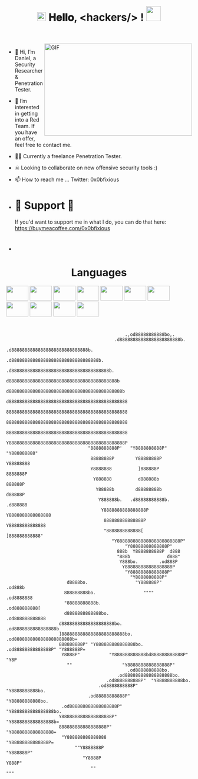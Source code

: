 <h1 align="center">
  <a target="_blank">
    <img src="https://github.com/JayantGoel001/JayantGoel001/blob/master/GIF/Earth.gif" width="24px" style="max-width:100%;">
  </a>
  𝐇𝐞𝐥𝐥𝐨, &lt;hackers/&gt; !
  <a target="_blank">
    <img src="https://github.com/JayantGoel001/JayantGoel001/blob/master/GIF/Hi.gif" width="40px" />
  </a>
</h1>

<br/>
<br/>
<a target="_blank">
  <img align="right" height="250" width="400" alt="GIF" src="https://i.pinimg.com/originals/04/60/98/0460982ce322db79ef1b4df8db9c4406.gif">
</a>

- 👋 Hi, I’m Daniel, a Security Researcher & Penetration Tester.
- 👀 I’m interested in getting into a Red Team. If you have an offer, feel free to contact me.
- 🏴‍☠️ Currently a freelance Penetration Tester.
- ☠︎︎ Looking to collaborate on new offensive security tools :)
- 📫 How to reach me ... Twitter: 0x0bfixious
-  # :beer: Support :beer:
   If you'd want to support me in what I do, you can do that here: https://buymeacoffee.com/0x0bfixious

- #

<h1 align="center">Languages</h1>

  <code><img height="40" width="60" src="https://img.shields.io/badge/C-00599C?style=for-the-badge&logo=c&logoColor=white"></code>
  <code><img height="40" width="60" src="https://img.shields.io/badge/C%23-239120?style=for-the-badge&logo=c-sharp&logoColor=white"></code>
  <code><img height="40" width="60" src="https://img.shields.io/badge/C%2B%2B-00599C?style=for-the-badge&logo=c%2B%2B&logoColor=white"></code>
  <code><img height="40" width="60" src="https://img.shields.io/badge/Rust-black?style=for-the-badge&logo=rust&logoColor=#E57324"></code>
  <code><img height="40" width="60" src="https://img.shields.io/badge/Python-FFD43B?style=for-the-badge&logo=python&logoColor=blue"></code>
  <code><img height="40" width="60" src="https://img.shields.io/badge/PHP-777BB4?style=for-the-badge&logo=php&logoColor=white"></code>
  <code><img height="40" width="60" src="https://img.shields.io/badge/Ruby-CC342D?style=for-the-badge&logo=ruby&logoColor=white"></code>
  <code><img height="40" width="60" src="https://github.com/yurijserrano/Github-Profile-Readme-Logos/blob/master/programming%20languages/bash.svg"></code>
  <code><img height="40" width="60" src="https://img.shields.io/badge/HTML5-E34F26?style=for-the-badge&logo=html5&logoColor=white"></code>
  <code><img height="40" width="60" src="https://img.shields.io/badge/CSS3-1572B6?style=for-the-badge&logo=css3&logoColor=white"></code>
  <code><img height="40" width="60" src="https://img.shields.io/badge/JavaScript-323330?style=for-the-badge&logo=javascript&logoColor=F7DF1E"></code>

  #
  #
  <p>                                                     
          
                                                 .,od88888888888bo,.
                                             .d88888888888888888888888b.
                                          .d88888888888888888888888888888b.
                                        .d888888888888888888888888888888888b.
                                      .d8888888888888888888888888888888888888b.
                                     d88888888888888888888888888888888888888888b
                                    d8888888888888888888888888888888888888888888b
                                   d888888888888888888888888888888888888888888888
                                   8888888888888888888888888888888888888888888888
                                   8888888888888888888888888888888888888888888888
                                   8888888888888888888888888888888888888888888888
                                   Y88888888888888888888888888888888888888888888P
                                   "8888888888P'   "Y8888888888P"    "Y888888888"
                                    88888888P        Y88888888P        Y88888888
                                    Y8888888          ]888888P          8888888P
                                     Y888888          d888888b          888888P
                                      Y88888b        d88888888b        d88888P
                                       Y888888b.   .d88888888888b.   .d888888
                                        Y8888888888888888P Y8888888888888888
                                         888888888888888P   Y88888888888888
                                         "8888888888888[     ]888888888888"
                                            "Y888888888888888888888888P"
                                                 "Y88888888888888P"
                                              888b  Y8888888888P  d888
                                              "888b              d888"
                                               Y888bo.        .od888P
                                                Y888888888888888888P
                                                 "Y88888888888888P"
                                                   "Y8888888888P"
                           d8888bo.                  "Y888888P"                  .od888b
                          888888888bo.                  """"                  .od8888888
                          "88888888888b.                                   .od888888888[
                          d8888888888888bo.                              .od888888888888
                        d88888888888888888888bo.                     .od8888888888888888b
                        ]888888888888888888888888bo.            .od8888888888888888888888b=
                        888888888P" "Y888888888888888bo.     .od88888888888888P" "Y888888P=
                         Y8888P"           "Y888888888888bd888888888888P"            "Y8P
                           ""                   "Y8888888888888888P"
                                                  .od8888888888bo.
                                              .od888888888888888888bo.
                                          .od8888888888P"  "Y8888888888bo.
                                       .od8888888888P"        "Y8888888888bo.
                                   .od88888888888P"              "Y88888888888bo.
                         .od888888888888888888P"                    "Y8888888888888888bo.
                        Y8888888888888888888P"                         "Y8888888888888888b=
                        888888888888888888P"                            "Y8888888888888888=
                         "Y888888888888888                               "Y88888888888888P=
                              ""Y8888888P                                  "Y888888P"
                                 "Y8888P                                     Y888P"
                                    ""                                        """
  </p>

<!---
0x0bfixious/0x0bfixious is a ✨ special ✨ repository because its `README.md` (this file) appears on your GitHub profile.
You can click the Preview link to take a look at your changes.
--->
